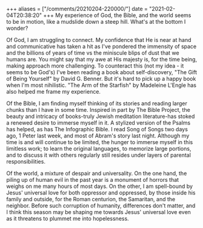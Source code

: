 +++
aliases = ["/comments/20210204-220000/"]
date = "2021-02-04T20:38:20"
+++
My experience of God, the Bible, and the world seems to be in motion, like a mudslide down a steep hill. What's at the bottom I wonder?

Of God, I am struggling to connect. My confidence that He is near at hand and communicative has taken a hit as I've pondered the immensity of space and the billions of years of time vs the miniscule blips of dust that we humans are. You might say that my awe at His majesty is, for the time being, making approach more challenging. To counteract this (not my idea - it seems to be God's) I've been reading a book about self-discovery, "The Gift of Being Yourself" by David G. Benner. But it's hard to pick up a happy book when I'm most nihilistic. "The Arm of the Starfish" by Madeleine L'Engle has also helped me frame my experience.

Of the Bible, I am finding myself thinking of its stories and reading larger chunks than I have in some time. Inspired in part by The Bible Project, the beauty and intricacy of books-truly Jewish meditation literature-has stoked a renewed desire to immerse myself in it. A stylized version of the Psalms has helped, as has The Infographic Bible. I read Song of Songs two days ago, 1 Peter last week, and most of Abram's story last night. Although my time is and will continue to be limited, the hunger to immerse myself in this limitless work; to learn the original languages, to memorize large portions, and to discuss it with others regularly still resides under layers of parental responsibilities.

Of the world, a mixture of despair and universality. On the one hand, the piling up of human evil in the past year is a monument of horrors that weighs on me many hours of most days. On the other, I am spell-bound by Jesus' universal love for both oppressor and oppressed, by those inside his family and outside, for the Roman centurion, the Samaritan, and the neighbor. Before such corruption of humanity, differences don't matter, and I think this season may be shaping me towards Jesus' universal love even as it threatens to plummet me into hopelessness.
